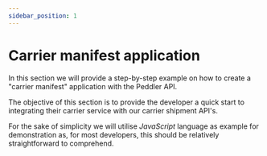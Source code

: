 ```yaml
---
sidebar_position: 1
---
```


# Carrier manifest application

In this section we will provide a step-by-step example on how to create a "carrier manifest" application with the Peddler API.

The objective of this section is to provide the developer a quick start to integrating their carrier service with our carrier shipment API's.

For the sake of simplicity we will utilise *JavaScript* language as example for demonstration as, for most developers, this should be relatively straightforward to comprehend.
